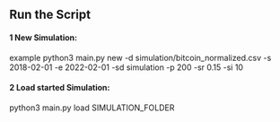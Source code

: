 ## Run the Script

#### 1 New Simulation:
example 
python3 main.py new -d simulation/bitcoin_normalized.csv -s 2018-02-01 -e 2022-02-01 -sd simulation -p 200 -sr 0.15 -si 10

#### 2 Load started Simulation:
python3 main.py load SIMULATION_FOLDER